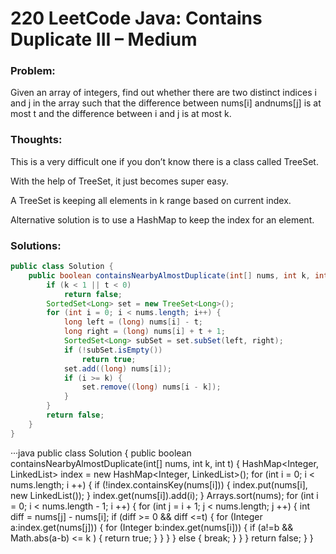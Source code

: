# 220 LeetCode Java: Contains Duplicate III – Medium


### Problem:
Given an array of integers, find out whether there are two distinct indices i and j in the array such that the difference between nums[i] andnums[j] is at most t and the difference between i and j is at most k.

### Thoughts:
This is a very difficult one if you don’t know there is a class called TreeSet.

With the help of TreeSet, it just becomes super easy.

A TreeSet is keeping all elements in k range based on current index.

Alternative solution is to use a HashMap to keep the index for an element.

### Solutions:

```java
public class Solution {
    public boolean containsNearbyAlmostDuplicate(int[] nums, int k, int t) {
        if (k < 1 || t < 0)
            return false;
        SortedSet<Long> set = new TreeSet<Long>();
        for (int i = 0; i < nums.length; i++) {
            long left = (long) nums[i] - t;
            long right = (long) nums[i] + t + 1;
            SortedSet<Long> subSet = set.subSet(left, right);
            if (!subSet.isEmpty())
                return true;
            set.add((long) nums[i]);
            if (i >= k) {
                set.remove((long) nums[i - k]);
            }
        }
        return false;
    }
}
```

···java
public class Solution {
    public boolean containsNearbyAlmostDuplicate(int[] nums, int k, int t) {
        HashMap<Integer, LinkedList<Integer>> index = new HashMap<Integer, LinkedList<Integer>>();
        for (int i = 0; i < nums.length; i ++) {
            if (!index.containsKey(nums[i])) {
                index.put(nums[i], new LinkedList<Integer>());
            }
            index.get(nums[i]).add(i);
        }
        Arrays.sort(nums);
        for (int i = 0; i < nums.length - 1; i ++) {
            for (int j = i + 1; j < nums.length; j ++) {
                int diff = nums[j] - nums[i];
                if (diff >= 0 && diff <=t) {
                    for (Integer a:index.get(nums[j])) {
                        for (Integer b:index.get(nums[i])) {
                            if (a!=b && Math.abs(a-b) <= k ) {
                                return true;
                            }
                        }
                    }
                }
                else {
                    break;
                }
            }
        }
        return false;
    }
}
```